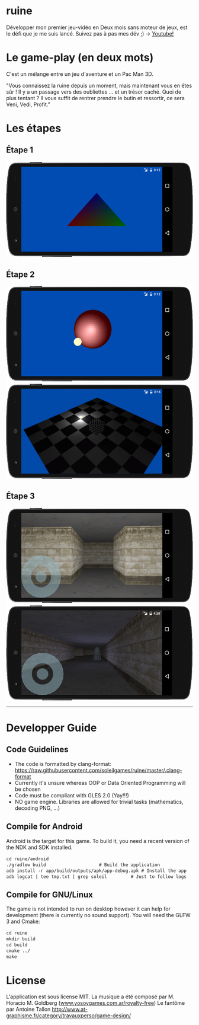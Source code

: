 # ruine
Développer mon premier jeu-vidéo en Deux mois sans moteur de jeux, est le défi que je me suis lancé.
Suivez pas à pas mes dév ;) -> [Youtube!](https://www.youtube.com/channel/UCl2HzRATykZnFSPh_i_DNsQ)

# Le game-play (en deux mots)

C'est un mélange entre un jeu d'aventure et un Pac Man 3D.

"Vous connaissez la ruine depuis un moment, mais maintenant vous en êtes sûr ! Il y a un passage vers des oubliettes ... et un trésor caché. Quoi de plus tentant ? Il vous suffit de rentrer prendre le butin et ressortir, ce sera  Veni, Vedi, Profit." 

# Les étapes
## Étape 1
![Image of Ruine](https://raw.githubusercontent.com/soleilgames/ruine/master/presse/etape1.png)
## Étape 2
![Image of Ruine](https://raw.githubusercontent.com/soleilgames/ruine/master/presse/etape2.png)
![Image of Ruine](https://raw.githubusercontent.com/soleilgames/ruine/master/presse/etape2bis.png)
## Étape 3
![Image of Ruine](https://raw.githubusercontent.com/soleilgames/ruine/master/presse/etape3.png)
![Image of Ruine](https://raw.githubusercontent.com/soleilgames/ruine/master/presse/etape3bis.png)

---

# Developper Guide

## Code Guidelines

 * The code is formatted by clang-format: https://raw.githubusercontent.com/soleilgames/ruine/master/.clang-format
 * Currently it's unsure whereas OOP or Data Oriented Programming will be chosen
 * Code must be compliant with GLES 2.0 (Yay!!!)
 * NO game engine. Libraries are allowed for trivial tasks (mathematics, decoding PNG, ...)


## Compile for Android

Android is the target for this game. To build it, you need a recent version of the NDK and SDK installed.

```
cd ruine/android
./gradlew build					   # Build the application
adb install -r app/build/outputs/apk/app-debug.apk # Install the app
adb logcat | tee tmp.txt | grep soleil		   # Just to follow logs
```


## Compile for GNU/Linux

The game is not intended to run on desktop however it can help for development (there is currently no sound support).
You will need the GLFW 3 and Cmake:

```
cd ruine
mkdir build
cd build
cmake ../
make
```


# License
  L'application est sous license MIT.
  La musique a été composé par M. Horacio M. Goldberg (www.yosoygames.com.ar/royalty-free)
  Le fantôme par Antoine Tallon http://www.at-graphisme.fr/category/travauxperso/game-design/